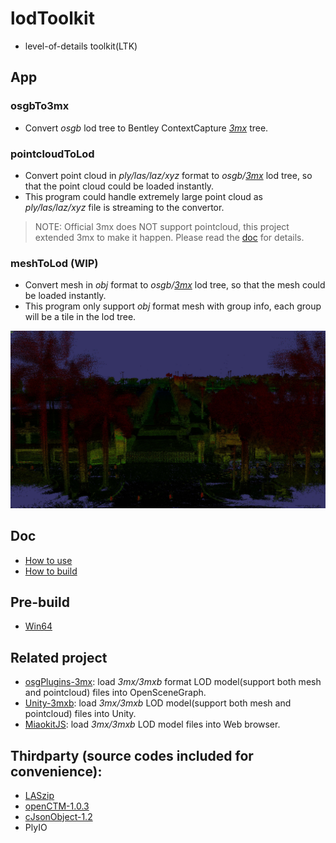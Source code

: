 # lodToolkit
- level-of-details toolkit(LTK)

## App

### osgbTo3mx
- Convert *osgb* lod tree to Bentley ContextCapture *[3mx](https://docs.bentley.com/LiveContent/web/ContextCapture%20Help-v9/en/GUID-CED0ABE6-2EE3-458D-9810-D87EC3C521BD.html)* tree.

### pointcloudToLod
- Convert point cloud in *ply/las/laz/xyz* format to *osgb/[3mx](https://docs.bentley.com/LiveContent/web/ContextCapture%20Help-v9/en/GUID-CED0ABE6-2EE3-458D-9810-D87EC3C521BD.html)* lod tree, so that the point cloud could be loaded instantly.
- This program could handle extremely large point cloud as *ply/las/laz/xyz* file is streaming to the convertor.
> NOTE: Official 3mx does NOT support pointcloud, this project extended 3mx to make it happen. Please read the [doc](./doc/extended3mx.md) for details. 

### meshToLod (WIP)
- Convert mesh in *obj* format to *osgb/[3mx](https://docs.bentley.com/LiveContent/web/ContextCapture%20Help-v9/en/GUID-CED0ABE6-2EE3-458D-9810-D87EC3C521BD.html)* lod tree, so that the mesh could be loaded instantly.
- This program only support *obj* format mesh with group info, each group will be a tile in the lod tree.

![avatar](./doc/pointcloud.jpg)

## Doc
- [How to use](./doc/howToUse.md)
- [How to build](./doc/howToBuild.md)

## Pre-build
- [Win64](https://github.com/ProjSEED/lodToolkit/releases/)

## Related project
- [osgPlugins-3mx](https://github.com/ProjSEED/osgPlugins-3mx): load *3mx/3mxb* format LOD model(support both mesh and pointcloud) files into OpenSceneGraph.
- [Unity-3mxb](https://github.com/ProjSEED/Unity-3mxb): load *3mx/3mxb* LOD model(support both mesh and pointcloud) files into Unity.
- [MiaokitJS](https://github.com/YONGTOC/MiaokitJS): load *3mx/3mxb* LOD model files into Web browser.

## Thirdparty (source codes included for convenience):
- [LASzip](https://github.com/LASzip/LASzip)
- [openCTM-1.0.3](http://openctm.sourceforge.net/)
- [cJsonObject-1.2](https://github.com/Bwar/CJsonObject)
- PlyIO


